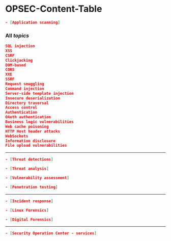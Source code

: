 # OPSEC-Content-Table

```json
- [Application scanning] 
```

### All *topics*

```json
SQL injection
XSS
CSRF
Clickjacking
DOM-based
CORS
XXE
SSRF
Request smuggling
Command injection
Server-side template injection
Insecure deserialization
Directory traversal
Access control
Authentication
OAuth authentication
Business logic vulnerabilities
Web cache poisoning
HTTP Host header attacks
WebSockets
Information disclosure
File upload vulnerabilities
```
-----------------------------------
```json
- [Threat detections]

- [Threat analysis]

- [Vulnerability assessment]

- [Penetration testing]
```
-----------------------------------

```json
- [Incident response]

- [Linux Forensics]

- [Digital Forensics]
```

-----------------------------------

```json
- [Security Operation Center - services]

```

